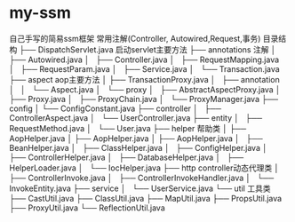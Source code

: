 # my-ssm
自己手写的简易ssm框架
常用注解(Controller, Autowired,Request,事务)
目录结构
├── DispatchServlet.java 启动servlet主要方法
├── annotations 注解
│   ├── Autowired.java
│   ├── Controller.java
│   ├── RequestMapping.java
│   ├── RequestParam.java
│   ├── Service.java
│   └── Transaction.java
├── aspect aop主要方法
│   ├── TransactionProxy.java
│   ├── annotation
│   │   └── Aspect.java
│   └── proxy
│       ├── AbstractAspectProxy.java
│       ├── Proxy.java
│       ├── ProxyChain.java
│       └── ProxyManager.java
├── config 
│   └── ConfigConstant.java
├── controller
│   ├── ControllerAspect.java
│   └── UserController.java
├── entity
│   ├── RequestMethod.java
│   └── User.java
├── helper 帮助类
│   ├── AopHelper.java
│   ├── AopHelper.java
│   ├── AopHelper.java
│   ├── BeanHelper.java
│   ├── ClassHelper.java
│   ├── ConfigHelper.java
│   ├── ControllerHelper.java
│   ├── DatabaseHelper.java
│   ├── HelperLoader.java
│   └── IocHelper.java
├── http controller动态代理类
│   ├── ControllerInvoke.java
│   ├── ControllerInvokeHandler.java
│   └── InvokeEntity.java
├── service
│   └── UserService.java
└── util 工具类
    ├── CastUtil.java
    ├── ClassUtil.java
    ├── MapUtil.java
    ├── PropsUtil.java
    ├── ProxyUtil.java
    └── ReflectionUtil.java

